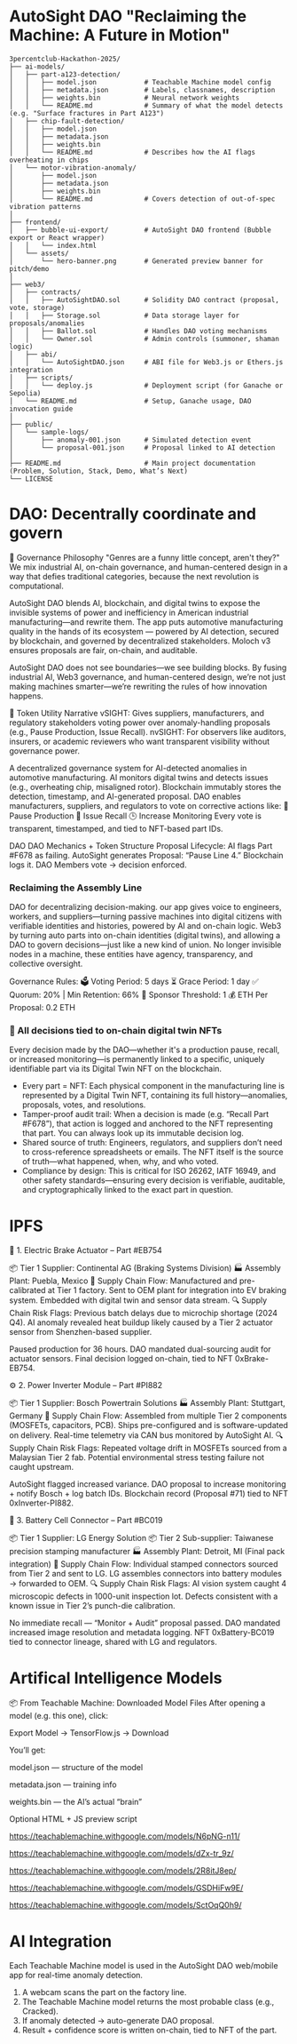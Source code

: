 # AutoSight DAO "Reclaiming the Machine: A Future in Motion"

```
3percentclub-Hackathon-2025/
├── ai-models/
│   ├── part-a123-detection/
│   │   ├── model.json            # Teachable Machine model config
│   │   ├── metadata.json         # Labels, classnames, description
│   │   ├── weights.bin           # Neural network weights
│   │   └── README.md             # Summary of what the model detects (e.g. "Surface fractures in Part A123")
│   ├── chip-fault-detection/
│   │   ├── model.json
│   │   ├── metadata.json
│   │   ├── weights.bin
│   │   └── README.md             # Describes how the AI flags overheating in chips
│   └── motor-vibration-anomaly/
│       ├── model.json
│       ├── metadata.json
│       ├── weights.bin
│       └── README.md             # Covers detection of out-of-spec vibration patterns
│
├── frontend/
│   ├── bubble-ui-export/         # AutoSight DAO frontend (Bubble export or React wrapper)
│   │   └── index.html
│   └── assets/
│       └── hero-banner.png       # Generated preview banner for pitch/demo
│
├── web3/
│   ├── contracts/
│   │   ├── AutoSightDAO.sol      # Solidity DAO contract (proposal, vote, storage)
│   │   ├── Storage.sol           # Data storage layer for proposals/anomalies
│   │   ├── Ballot.sol            # Handles DAO voting mechanisms
│   │   └── Owner.sol             # Admin controls (summoner, shaman logic)
│   ├── abi/
│   │   └── AutoSightDAO.json     # ABI file for Web3.js or Ethers.js integration
│   ├── scripts/
│   │   └── deploy.js             # Deployment script (for Ganache or Sepolia)
│   └── README.md                 # Setup, Ganache usage, DAO invocation guide
│
├── public/
│   └── sample-logs/
│       ├── anomaly-001.json      # Simulated detection event
│       └── proposal-001.json     # Proposal linked to AI detection
│
├── README.md                     # Main project documentation (Problem, Solution, Stack, Demo, What’s Next)
└── LICENSE

```



# DAO: Decentrally coordinate and govern

🧠 Governance Philosophy
"Genres are a funny little concept, aren't they?" We mix industrial AI, on-chain governance, and human-centered design in a way that defies traditional categories, because the next revolution is computational.

AutoSight DAO blends AI, blockchain, and digital twins to expose the invisible systems of power and inefficiency in American industrial manufacturing—and rewrite them. The app puts automotive manufacturing quality in the hands of its ecosystem — powered by AI detection, secured by blockchain, and governed by decentralized stakeholders. Moloch v3 ensures proposals are fair, on-chain, and auditable. 

AutoSight DAO does not see boundaries—we see building blocks. By fusing industrial AI, Web3 governance, and human-centered design, we’re not just making machines smarter—we’re rewriting the rules of how innovation happens.



🔗 Token Utility Narrative
vSIGHT: Gives suppliers, manufacturers, and regulatory stakeholders voting power over anomaly-handling proposals (e.g., Pause Production, Issue Recall).
nvSIGHT: For observers like auditors, insurers, or academic reviewers who want transparent visibility without governance power.

A decentralized governance system for AI-detected anomalies in automotive manufacturing.
AI monitors digital twins and detects issues (e.g., overheating chip, misaligned rotor).
Blockchain immutably stores the detection, timestamp, and AI-generated proposal.
DAO enables manufacturers, suppliers, and regulators to vote on corrective actions like:
🛑 Pause Production
🚨 Issue Recall
🕒 Increase Monitoring
Every vote is transparent, timestamped, and tied to NFT-based part IDs.

DAO DAO Mechanics + Token Structure
Proposal Lifecycle:
AI flags Part #F678 as failing.
AutoSight generates Proposal: “Pause Line 4.”
Blockchain logs it.
DAO Members vote → decision enforced.

### Reclaiming the Assembly Line
DAO for decentralizing decision-making. our app gives voice to engineers, workers, and suppliers—turning passive machines into digital citizens with verifiable identities and histories, powered by AI and on-chain logic. Web3 by turning auto parts into on-chain identities (digital twins), and allowing a DAO to govern decisions—just like a new kind of union. No longer invisible nodes in a machine, these entities have agency, transparency, and collective oversight.


Governance Rules:
🗳️ Voting Period: 5 days
⏳ Grace Period: 1 day
✅ Quorum: 20% | Min Retention: 66%
🔐 Sponsor Threshold: 1
💰 ETH Per Proposal: 0.2 ETH

### 🔐 All decisions tied to on-chain digital twin NFTs

Every decision made by the DAO—whether it's a production pause, recall, or increased monitoring—is permanently linked to a specific, uniquely identifiable part via its Digital Twin NFT on the blockchain.

- Every part = NFT: Each physical component in the manufacturing line is represented by a Digital Twin NFT, containing its full history—anomalies, proposals, votes, and resolutions.
- Tamper-proof audit trail: When a decision is made (e.g. “Recall Part #F678”), that action is logged and anchored to the NFT representing that part. You can always look up its immutable decision log.
- Shared source of truth: Engineers, regulators, and suppliers don’t need to cross-reference spreadsheets or emails. The NFT itself is the source of truth—what happened, when, why, and who voted.
- Compliance by design: This is critical for ISO 26262, IATF 16949, and other safety standards—ensuring every decision is verifiable, auditable, and cryptographically linked to the exact part in question.

# IPFS

🛞 1. Electric Brake Actuator – Part #EB754

📦 Tier 1 Supplier: Continental AG (Braking Systems Division)
 🏭 Assembly Plant: Puebla, Mexico
 🔄 Supply Chain Flow:
Manufactured and pre-calibrated at Tier 1 factory.
Sent to OEM plant for integration into EV braking system.
Embedded with digital twin and sensor data stream.
🔍 Supply Chain Risk Flags:
Previous batch delays due to microchip shortage (2024 Q4).
AI anomaly revealed heat buildup likely caused by a Tier 2 actuator sensor from Shenzhen-based supplier.

Paused production for 36 hours.
DAO mandated dual-sourcing audit for actuator sensors.
Final decision logged on-chain, tied to NFT 0xBrake-EB754.



⚙️ 2. Power Inverter Module – Part #PI882

📦 Tier 1 Supplier: Bosch Powertrain Solutions
 🏭 Assembly Plant: Stuttgart, Germany
 🔄 Supply Chain Flow:
Assembled from multiple Tier 2 components (MOSFETs, capacitors, PCB).
Ships pre-configured and is software-updated on delivery.
Real-time telemetry via CAN bus monitored by AutoSight AI.
🔍 Supply Chain Risk Flags:
Repeated voltage drift in MOSFETs sourced from a Malaysian Tier 2 fab.
Potential environmental stress testing failure not caught upstream.

AutoSight flagged increased variance.
DAO proposal to increase monitoring + notify Bosch + log batch IDs.
Blockchain record (Proposal #71) tied to NFT 0xInverter-PI882.




🔋 3. Battery Cell Connector – Part #BC019

📦 Tier 1 Supplier: LG Energy Solution
 📦 Tier 2 Sub-supplier: Taiwanese precision stamping manufacturer
 🏭 Assembly Plant: Detroit, MI (Final pack integration)
 🔄 Supply Chain Flow:
Individual stamped connectors sourced from Tier 2 and sent to LG.
LG assembles connectors into battery modules → forwarded to OEM.
🔍 Supply Chain Risk Flags:
AI vision system caught 4 microscopic defects in 1000-unit inspection lot.
Defects consistent with a known issue in Tier 2’s punch-die calibration.

No immediate recall — “Monitor + Audit” proposal passed.
DAO mandated increased image resolution and metadata logging.
NFT 0xBattery-BC019 tied to connector lineage, shared with LG and regulators.



# Artifical Intelligence Models

📦 From Teachable Machine: Downloaded Model Files
After opening a model (e.g. this one), click:

Export Model → TensorFlow.js → Download

You’ll get:

model.json — structure of the model

metadata.json — training info

weights.bin — the AI’s actual “brain”

Optional HTML + JS preview script



https://teachablemachine.withgoogle.com/models/N6pNG-n11/

https://teachablemachine.withgoogle.com/models/dZx-tr_9z/

https://teachablemachine.withgoogle.com/models/2R8itJ8ep/

https://teachablemachine.withgoogle.com/models/GSDHiFw9E/

https://teachablemachine.withgoogle.com/models/SctOqQ0h9/

# AI Integration

Each Teachable Machine model is used in the AutoSight DAO web/mobile app for real-time anomaly detection.

1. A webcam scans the part on the factory line.
2. The Teachable Machine model returns the most probable class (e.g., Cracked).
3. If anomaly detected → auto-generate DAO proposal.
4. Result + confidence score is written on-chain, tied to NFT of the part.

<!-- index.html -->
<script src="https://cdn.jsdelivr.net/npm/@tensorflow/tfjs"></script>
<script src="https://cdn.jsdelivr.net/npm/@teachablemachine/image"></script>



